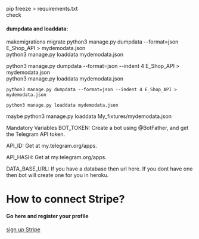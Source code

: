 pip freeze > requirements.txt <br>
check
<h4>dumpdata and loaddata:</h4>
makemigrations
migrate
python3 manage.py dumpdata --format=json E_Shop_API > mydemodata.json
<br>
python3 manage.py loaddata mydemodata.json

python3 manage.py dumpdata --format=json --indent 4 E_Shop_API > mydemodata.json
<br>
python3 manage.py loaddata mydemodata.json






```
python3 manage.py dumpdata --format=json --indent 4 E_Shop_API > mydemodata.json
```

```
python3 manage.py loaddata mydemodata.json
```
maybe
python3 manage.py loaddata My_fixtures/mydemodata.json



Mandatory Variables
BOT_TOKEN: Create a bot using @BotFather, and get the Telegram API token.

API_ID: Get at my.telegram.org/apps.

API_HASH: Get at my.telegram.org/apps.

DATA_BASE_URL: If you have a database then url here. If you dont have one then bot will create one for you in heroku.




<h1>How to connect Stripe?</h1>
<h4>Go here and register your profile </h4>
<a href="https://dashboard.stripe.com/login"> sign up Stripe</a>
